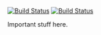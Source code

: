 [![Build Status](https://home.danielc.us:14443/buildStatus/icon?job=instavote%2Fworker-build)](https://home.danielc.us:14443/job/instavote/job/worker-build/)
[![Build Status](http://home.danielc.us:14443/buildStatus/icon?job=instavote%2Fworker-test)](http://home.danielc.us:14443/job/instavote/job/worker-test/)

Important stuff here.
